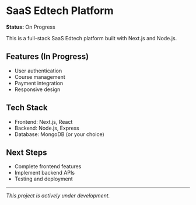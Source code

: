 # SaaS Edtech Platform

**Status:** On Progress

This is a full-stack SaaS Edtech platform built with Next.js and Node.js.

## Features (In Progress)
- User authentication
- Course management
- Payment integration
- Responsive design

## Tech Stack
- Frontend: Next.js, React
- Backend: Node.js, Express
- Database: MongoDB (or your choice)

## Next Steps
- Complete frontend features
- Implement backend APIs
- Testing and deployment

---

*This project is actively under development.*
